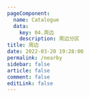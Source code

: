 ```yaml
---
pageComponent: 
  name: Catalogue
  data: 
    key: 04.周边
    description: 周边分区
title: 周边
date: 2022-03-20 19:28:00
permalink: /nearby
sidebar: false
article: false
comment: false
editLink: false
---
```

